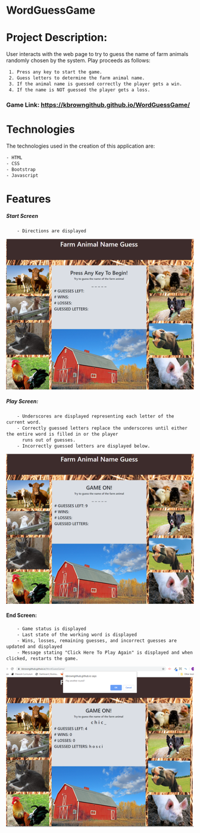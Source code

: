 # WordGuessGame

# Project Description:
User interacts with the web page to try to guess the name of farm animals randomly chosen by the system.
Play proceeds as follows:
```
 1. Press any key to start the game.
 2. Guess letters to determine the farm animal name. 
 3. If the animal name is guessed correctly the player gets a win.
 4. If the name is NOT guessed the player gets a loss.
```
 
 ### Game Link: https://kbrowngithub.github.io/WordGuessGame/
 
 # Technologies
 The technologies used in the creation of this application are:
 ```
 - HTML
 - CSS
 - Bootstrap
 - Javascript
 ```
 
 # Features
 ##### Start Screen
```
    - Directions are displayed
 ```
 <img width="977" alt="Start Screen Shot" src="assets/images/StartScreen.PNG">
 
##### Play Screen: 
```
    - Underscores are displayed representing each letter of the current word.
    - Correctly guessed letters replace the underscores until either the entire word is filled in or the player
      runs out of guesses.
    - Incorrectly guessed letters are displayed below.
 ```
 ![](https://github.com/kbrowngithub/WordGuessGame/blob/master/assets/images/PlayScreen.PNG)

#### End Screen:
```
    - Game status is displayed
    - Last state of the working word is displayed
    - Wins, losses, remaining guesses, and incorrect guesses are updated and displayed
    - Message stating "Click Here To Play Again" is displayed and when clicked, restarts the game.
 ```
 ![](assets/images/EndScreen.PNG)
